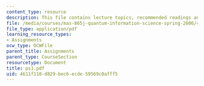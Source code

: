 ```yaml
---
content_type: resource
description: This file contains lecture topics, recommended readings and problems.
file: /media/courses/mas-865j-quantum-information-science-spring-2006/4611f110d829bec6ecde59569c0afff5_ps1.pdf
file_type: application/pdf
learning_resource_types:
- Assignments
ocw_type: OCWFile
parent_title: Assignments
parent_type: CourseSection
resourcetype: Document
title: ps1.pdf
uid: 4611f110-d829-bec6-ecde-59569c0afff5
---
```

